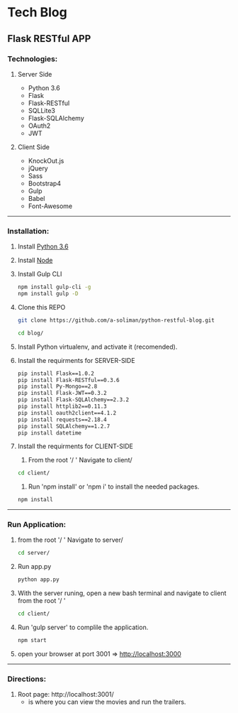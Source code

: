 # Tech Blog
## Flask RESTful APP

### Technologies:
1. Server Side
    - Python 3.6
    - Flask
    - Flask-RESTful
    - SQLLite3
    - Flask-SQLAlchemy
    - OAuth2
    - JWT

1. Client Side
    - KnockOut.js
    - jQuery
    - Sass
    - Bootstrap4
    - Gulp
    - Babel
    - Font-Awesome

----
### Installation:
1. Install [Python 3.6](https://www.python.org/downloads/)
1. Install [Node](https://nodejs.org/en/)
1. Install Gulp CLI
    ```bash
    npm install gulp-cli -g
    npm install gulp -D
    ```
1. Clone this REPO
    ```bash
    git clone https://github.com/a-soliman/python-restful-blog.git
    ```
    ```bash
    cd blog/
    ```
1. Install Python virtualenv, and activate it (recomended).
1. Install the requirments for SERVER-SIDE
    ```bash
    pip install Flask==1.0.2
    pip install Flask-RESTful==0.3.6
    pip install Py-Mongo==2.8
    pip install Flask-JWT==0.3.2
    pip install Flask-SQLAlchemy==2.3.2
    pip install httplib2==0.11.3
    pip install oauth2client==4.1.2
    pip install requests==2.18.4
    pip install SQLAlchemy==1.2.7
    pip install datetime
    ```

1. Install the requirments for CLIENT-SIDE
    1. From the root '/ ' Navigate to client/
    ```bash
    cd client/
    ```

    1. Run 'npm install' or 'npm i' to install the needed packages.
    ```bash
    npm install
    ```
----
### Run Application:
1. from the root '/ ' Navigate to server/
    ```bash
    cd server/
    ```
1. Run app.py
    ```bash
    python app.py
    ```
1. With the server runing, open a new bash terminal and navigate to client from the root '/ '
    ```bash
    cd client/
    ```

1. Run 'gulp server' to complile the application.

    ```bash
    npm start
    ```

1. open your browser at port 3001 => [http://localhost:3000](http://localhost:3000)

----
### Directions:
1. Root page: http://localhost:3001/ 
    - is where you can view the movies and run the trailers.


